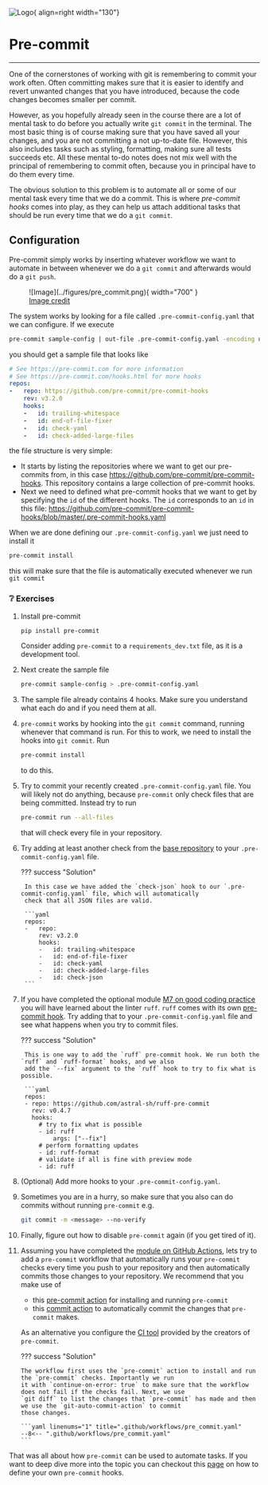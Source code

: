 ![Logo](../figures/icons/precommit.png){ align=right width="130"}

# Pre-commit

---

One of the cornerstones of working with git is remembering to commit your work often. Often committing makes sure
that it is easier to identify and revert unwanted changes that you have introduced, because the code changes becomes
smaller per commit.

However, as you hopefully already seen in the course there are a lot of mental task to do before you actually write
`git commit` in the terminal. The most basic thing is of course making sure that you have saved all your changes, and
you are not committing a not up-to-date file. However, this also includes tasks such as styling, formatting, making
sure all tests succeeds etc. All these mental to-do notes does not mix well with the principal of remembering to commit
often, because you in principal have to do them every time.

The obvious solution to this problem is to automate all or some of our mental task every time that we do a commit. This
is where *pre-commit hooks* comes into play, as they can help us attach additional tasks that should be run every time
that we do a `git commit`.

## Configuration

Pre-commit simply works by inserting whatever workflow we want to automate in between whenever we do a `git commit` and
afterwards would do a `git push`.

<figure markdown>
![Image](../figures/pre_commit.png){ width="700" }
<figcaption>
<a href="https://ljvmiranda921.github.io/notebook/2018/06/21/precommits-using-black-and-flake8/"> Image credit </a>
</figcaption>
</figure>

The system works by looking for a file called `.pre-commit-config.yaml` that we can configure. If we execute

```bash
pre-commit sample-config | out-file .pre-commit-config.yaml -encoding utf8
```

you should get a sample file that looks like

```yaml
# See https://pre-commit.com for more information
# See https://pre-commit.com/hooks.html for more hooks
repos:
-   repo: https://github.com/pre-commit/pre-commit-hooks
    rev: v3.2.0
    hooks:
    -   id: trailing-whitespace
    -   id: end-of-file-fixer
    -   id: check-yaml
    -   id: check-added-large-files
```

the file structure is very simple:

* It starts by listing the repositories where we want to get our pre-commits from, in this case
  <https://github.com/pre-commit/pre-commit-hooks>. This repository contains a large collection of pre-commit hooks.
* Next we need to defined what pre-commit hooks that we want to get by specifying the `id` of the different hooks.
  The `id` corresponds to an `id` in this file:
  <https://github.com/pre-commit/pre-commit-hooks/blob/master/.pre-commit-hooks.yaml>

When we are done defining our `.pre-commit-config.yaml` we just need to install it

```bash
pre-commit install
```

this will make sure that the file is automatically executed whenever we run `git commit`

### ❔ Exercises

1. Install pre-commit

    ```bash
    pip install pre-commit
    ```

    Consider adding `pre-commit` to a `requirements_dev.txt` file, as it is a development tool.

2. Next create the sample file

    ```bash
    pre-commit sample-config > .pre-commit-config.yaml
    ```

3. The sample file already contains 4 hooks. Make sure you understand what each do and if you need them at all.

4. `pre-commit` works by hooking into the `git commit` command, running whenever that command is run. For this to work,
    we need to install the hooks into `git commit`. Run

    ```bash
    pre-commit install
    ```

    to do this.

5. Try to commit your recently created `.pre-commit-config.yaml` file. You will likely not do anything, because
    `pre-commit` only check files that are being committed. Instead try to run

    ```bash
    pre-commit run --all-files
    ```

    that will check every file in your repository.

6. Try adding at least another check from the [base repository](https://github.com/pre-commit/pre-commit-hooks) to your
    `.pre-commit-config.yaml` file.

    ??? success "Solution"

        In this case we have added the `check-json` hook to our `.pre-commit-config.yaml` file, which will automatically
        check that all JSON files are valid.

        ```yaml
        repos:
        -   repo:
            rev: v3.2.0
            hooks:
            -   id: trailing-whitespace
            -   id: end-of-file-fixer
            -   id: check-yaml
            -   id: check-added-large-files
            -   id: check-json
        ```

7. If you have completed the optional module
    [M7 on good coding practice](../s2_organisation_and_version_control/good_coding_practice.md) you will have learned
    about the linter `ruff`. `ruff` comes with its own [pre-commit hook](https://github.com/astral-sh/ruff-pre-commit).
    Try adding that to your `.pre-commit-config.yaml` file and see what happens when you try to commit files.

    ??? success "Solution"

        This is one way to add the `ruff` pre-commit hook. We run both the `ruff` and `ruff-format` hooks, and we also
        add the `--fix` argument to the `ruff` hook to try to fix what is possible.

        ```yaml
        repos:
        - repo: https://github.com/astral-sh/ruff-pre-commit
          rev: v0.4.7
          hooks:
            # try to fix what is possible
            - id: ruff
                args: ["--fix"]
            # perform formatting updates
            - id: ruff-format
            # validate if all is fine with preview mode
            - id: ruff

8. (Optional) Add more hooks to your `.pre-commit-config.yaml`.

9. Sometimes you are in a hurry, so make sure that you also can do commits without running `pre-commit` e.g.

    ```bash
    git commit -m <message> --no-verify
    ```

10. Finally, figure out how to disable `pre-commit` again (if you get tired of it).

11. Assuming you have completed the [module on GitHub Actions](github_actions.md), lets try to add a
    `pre-commit` workflow that automatically runs your `pre-commit` checks every time you push to your repository and
    then automatically commits those changes to your repository. We recommend that you make use of

    * this [pre-commit action](https://github.com/pre-commit/action) for installing and running `pre-commit`
    * this [commit action](https://github.com/stefanzweifel/git-auto-commit-action) to automatically commit the
      changes that `pre-commit` makes.

    As an alternative you configure the [CI tool](https://pre-commit.ci/) provided by the creators of `pre-commit`.

    ??? success "Solution"

        The workflow first uses the `pre-commit` action to install and run the `pre-commit` checks. Importantly we run
        it with `continue-on-error: true` to make sure that the workflow does not fail if the checks fail. Next, we use
        `git diff` to list the changes that `pre-commit` has made and then we use the `git-auto-commit-action` to commit
        those changes.

        ```yaml linenums="1" title=".github/workflows/pre_commit.yaml"
        --8<-- ".github/workflows/pre_commit.yaml"
        ```

That was all about how `pre-commit` can be used to automate tasks. If you want to deep dive more into the topic you
can checkout this [page](https://pre-commit.com/#python) on how to define your own `pre-commit` hooks.

